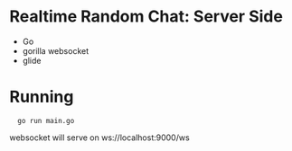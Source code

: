 # Realtime Random Chat: Server Side

- Go
- gorilla websocket
- glide

# Running

```shell
  go run main.go
```

websocket will serve on ws://localhost:9000/ws
